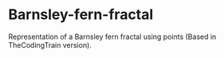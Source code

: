 # Barnsley-fern-fractal
Representation of a Barnsley fern fractal using points (Based in TheCodingTrain version).
